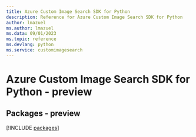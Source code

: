 ```yaml
---
title: Azure Custom Image Search SDK for Python
description: Reference for Azure Custom Image Search SDK for Python
author: lmazuel
ms.author: lmazuel
ms.data: 09/01/2023
ms.topic: reference
ms.devlang: python
ms.service: customimagesearch
---
```

# Azure Custom Image Search SDK for Python - preview
## Packages - preview
[!INCLUDE [packages](custom-image-search-index.md)]